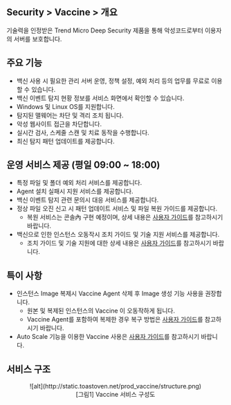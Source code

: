 ## Security > Vaccine > 개요

기술력을 인정받은 Trend Micro Deep Security 제품을 통해 악성코드로부터 이용자의 서버를 보호합니다.

## 주요 기능

* 백신 사용 시 필요한 관리 서버 운영, 정책 설정, 예외 처리 등의 업무를 무료로 이용할 수 있습니다.
* 백신 이벤트 탐지 현황 정보를 서비스 화면에서 확인할 수 있습니다.
* Windows 및 Linux OS를 지원합니다.
* 탐지된 맬웨어는 차단 및 격리 조치 됩니다.
* 악성 웹사이트 접근을 차단합니다.
* 실시간 검사, 스케줄 스캔 및 치료 동작을 수행합니다.
* 최신 탐지 패턴 업데이트를 제공합니다.

## 운영 서비스 제공 (평일 09:00 ~ 18:00)

* 특정 파일 및 폴더 예외 처리 서비스를 제공합니다.
* Agent 설치 실패시 지원 서비스를 제공합니다.
* 백신 이벤트 탐지 관련 문의시 대응 서비스를 제공합니다.
* 정상 파일 오진 신고 시 패턴 업데이트 서비스 및 파일 복원 가이드를 제공합니다.
   * 복원 서비스는 콘솔內 구현 예정이며, 상세 내용은 [사용자 가이드](https://alpha-docs.toast.com/ko/Security/Vaccine/ko/console-guide/)를 참고하시기 바랍니다.
* 백신으로 인한 인스턴스 오동작시 조치 가이드 및 기술 지원 서비스를 제공합니다.
   * 조치 가이드 및 기술 지원에 대한 상세 내용은 [사용자 가이드](https://alpha-docs.toast.com/ko/Security/Vaccine/ko/console-guide/)를 참고하시기 바랍니다.
 
## 특이 사항

* 인스턴스 Image 복제시 Vaccine Agent 삭제 후 Image 생성 기능 사용을 권장합니다.
   * 원본 및 복제된 인스턴스의 Vaccine 이 오동작하게 됩니다.
   * Vaccine Agent를 포함하여 복제한 경우 복구 방법은 [사용자 가이드](https://alpha-docs.toast.com/ko/Security/Vaccine/ko/console-guide/)를 참고하시기 바랍니다.
* Auto Scale 기능을 이용한 Vaccine 사용은 [사용자 가이드](https://alpha-docs.toast.com/ko/Security/Vaccine/ko/console-guide/)를 참고하시기 바랍니다.

## 서비스 구조

<center>![alt](http://static.toastoven.net/prod_vaccine/structure.png)</center>
<center>[그림1] Vaccine 서비스 구성도</center>
